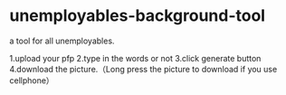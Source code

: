 # unemployables-background-tool
 
a tool for all unemployables.

1.upload your pfp
2.type in the words or not
3.click generate button
4.download the picture.（Long press the picture to download if you use cellphone）
